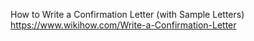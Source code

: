 

How to Write a Confirmation Letter (with Sample Letters)
 https://www.wikihow.com/Write-a-Confirmation-Letter